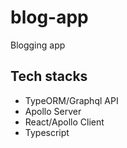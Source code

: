 # blog-app

Blogging app

## Tech stacks

- TypeORM/Graphql API
- Apollo Server
- React/Apollo Client
- Typescript
